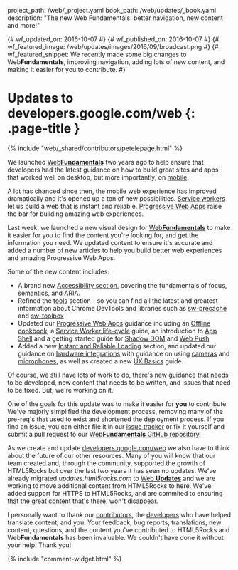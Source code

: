 project_path: /web/_project.yaml
book_path: /web/updates/_book.yaml
description: "The new Web Fundamentals: better navigation, new content and more!"

{# wf_updated_on: 2016-10-07 #}
{# wf_published_on: 2016-10-07 #}
{# wf_featured_image: /web/updates/images/2016/09/broadcast.png #}
{# wf_featured_snippet: We recently made some big changes to Web<b>Fundamentals</b>, improving navigation, adding lots of new content, and making it easier for you to contribute. #}

# Updates to developers.google.com/web {: .page-title }

{% include "web/_shared/contributors/petelepage.html" %}

We launched [Web**Fundamentals**](/web/fundamentals/) two years ago to help
ensure that developers had the latest guidance on how to build great sites and 
apps that worked well on desktop, but more importantly, on
[mobile](https://webmasters.googleblog.com/2014/11/helping-users-find-mobile-friendly-pages.html). 

A lot has chanced since then, the mobile web experience
has improved dramatically and it's opened up a ton of new possibilities. 
[Service workers](/web/fundamentals/getting-started/primers/service-workers)
let us build a web that is instant and reliable.
[Progressive Web Apps](/web/progressive-web-apps/) raise the bar for building
amazing web experiences. 

Last week, we launched a new visual design for [Web**Fundamentals**](/web/fundamentals/)
to make it easier for you to find the content you're looking for, and get the
information you need. We updated content to ensure it's accurate and
added a number of new articles to help you build better web experiences and
amazing Progressive Web Apps. 

Some of the new content includes:

* A brand new [Accessibility section](/web/fundamentals/accessibility/),
  covering the fundamentals of focus, semantics, and ARIA.
* Refined the [tools](/web/tools/) section - so you can 
  find all the latest and greatest information about Chrome DevTools and 
  libraries such as [sw-precache](/web/tools/service-worker-libraries/#service-worker-precache) 
  and [sw-toolbox](/web/tools/service-worker-libraries/#service-worker-toolbox)
* Updated our [Progressive Web Apps](/web/progressive-web-apps/) 
  guidance including an [Offline cookbook](/web/fundamentals/instant-and-offline/offline-cookbook/), 
  a [Service Worker life-cycle](/web/fundamentals/instant-and-offline/service-worker/lifecycle) guide,
  an introduction to [App Shell](/web/fundamentals/architecture/app-shell) and a
  getting started guide for [Shadow DOM](/web/fundamentals/web-components/shadowdom) 
  and [Web Push](/web/fundamentals/engage-and-retain/push-notifications/)
* Added a new [Instant and Reliable Loading](/web/fundamentals/instant-and-offline/) 
  section, and updated our guidance on [hardware integrations](/web/fundamentals/native-hardware/) 
  with guidance on using [cameras](/web/fundamentals/native-hardware/capturing-images/) 
  and [microphones](/web/fundamentals/native-hardware/recording-audio/), 
  as well as created a new [UX Basics](/web/fundamentals/design-and-ux/ux-basics/)
  guide.

Of course, we still have lots of work to do, there's new guidance that needs
to be developed, new content that needs to be written, and issues that need
to be fixed. But, we're working on it.

One of the goals for this update was to make it easier for **you** to
contribute. We've majorly simplified the development process, removing many
of the pre-req's that used to exist and shortened the deployment process. If
you find an issue, you can either file it in our 
[issue tracker](https://github.com/google/WebFundamentals/issues) or fix it
yourself and submit a pull request to our 
[Web**Fundamentals** GitHub repository](https://github.com/google/WebFundamentals/).  

As we create and update [developers.google.com/web](/web/)
we also have to think about the future of our other resources. Many of you will 
know that our team created and, through the community, supported the growth of
HTML5Rocks but over the last two years it has seen no updates. We've already 
migrated _updates.html5rocks.com_ to 
[Web **Updates**](/web/updates/) and we are working to move additional content
from HTML5Rocks to here. We've added support for HTTPS to HTML5Rocks, and
are commited to ensuring that the great content that's there, won't
disappear.

I personally want to thank our 
[contributors](https://github.com/html5rocks/www.html5rocks.com/graphs/contributors),
the [developers](/web/resources/contributors) who have helped translate
content, and you. Your feedback, bug reports, translations, new content,
questions, and the content you've contributed to HTML5Rocks and
Web**Fundamentals** has been invaluable. We couldn't have done it without
your help! Thank you!


{% include "comment-widget.html" %}
